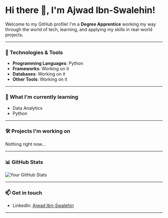 # Hi there 👋, I'm Ajwad Ibn-Swalehin!

Welcome to my GitHub profile! I'm a **Degree Apprentice** working my way through the world of tech, learning, and applying my skills in real-world projects.

---

### 🔧 Technologies & Tools
- **Programming Languages**: Python
- **Frameworks**: Working on it
- **Databases**: Working on it
- **Other Tools**: Working on it

---

### 🌱 What I'm currently learning
- Data Analytics
- Python

---

### 🛠 Projects I'm working on
Nothing right now...

---

### 📊 GitHub Stats
![Your GitHub Stats](https://github-readme-stats.vercel.app/api?username=AjwadIbnSwalehin&show_icons=true&theme=radical)

---

### 📫 Get in touch
- LinkedIn: [Ajwad Ibn-Swalehin](https://uk.linkedin.com/in/ajwad-ibn-swalehin-a587b6267)

---
